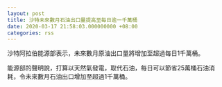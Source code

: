 ```yaml
---
layout: post
title: 沙特未來數月石油出口量提高至每日逾一千萬桶
date: 2020-03-17 21:58:03.000000000 +08:00
categories: rss
---
```


沙特阿拉伯能源部表示，未來數月原油出口量將增加至超過每日1千萬桶。

能源部的聲明說，打算以天然氣發電，取代石油，每日可以節省25萬桶石油消耗，令未來數月石油出口增加至超過1千萬桶。
